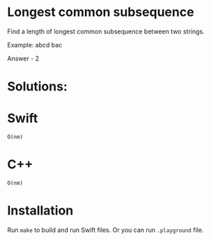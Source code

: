 # Longest common subsequence
Find a length of longest common subsequence between two strings.

Example:
abcd
bac

Answer - 2

# Solutions:

# Swift
```
O(nm)
```

# C++
```
O(nm)
```

# Installation
Run `make` to build and run Swift files. Or you can run `.playground` file.
